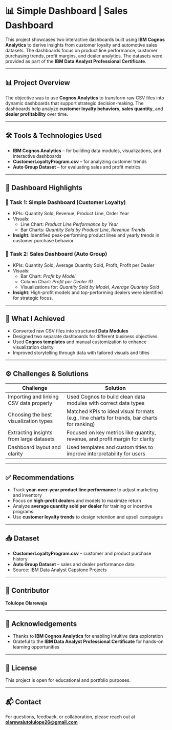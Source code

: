 # 📊 Simple Dashboard | Sales Dashboard

This project showcases two interactive dashboards built using **IBM Cognos Analytics** to derive insights from customer loyalty and automotive sales datasets. The dashboards focus on product line performance, customer purchasing trends, profit margins, and dealer analytics. The datasets were provided as part of the **IBM Data Analyst Professional Certificate**.

---

## 📊 Project Overview

The objective was to use **Cognos Analytics** to transform raw CSV files into dynamic dashboards that support strategic decision-making. The dashboards help analyze **customer loyalty behaviors**, **sales quantity**, and **dealer profitability** over time.

---

## 🛠 Tools & Technologies Used

- **IBM Cognos Analytics** – for building data modules, visualizations, and interactive dashboards  
- **CustomerLoyaltyProgram.csv** – for analyzing customer trends  
- **Auto Group Dataset** – for evaluating sales and profit metrics  

---

## 📌 Dashboard Highlights

### 🔹 Task 1: Simple Dashboard (Customer Loyalty)
- KPIs: Quantity Sold, Revenue, Product Line, Order Year  
- Visuals:  
  - Line Chart: *Product Line Performance by Year*  
  - Bar Charts: *Quantity Sold by Product Line*, *Revenue Trends*  
- **Insight**: Identified peak-performing product lines and yearly trends in customer purchase behavior.

### 🔹 Task 2: Sales Dashboard (Auto Group)
- KPIs: Quantity Sold, Average Quantity Sold, Profit, Profit per Dealer  
- Visuals:  
  - Bar Chart: *Profit by Model*  
  - Column Chart: *Profit per Dealer ID*  
  - Visualizations for: *Quantity Sold by Model*, *Average Quantity Sold*  
- **Insight**: High-profit models and top-performing dealers were identified for strategic focus.

---

## 🚀 What I Achieved

- Converted raw CSV files into structured **Data Modules**  
- Designed two separate dashboards for different business objectives  
- Used **Cognos templates** and manual customization to enhance visualization clarity  
- Improved storytelling through data with tailored visuals and titles  

---

## ⚙️ Challenges & Solutions

| Challenge | Solution |
|----------|----------|
| Importing and linking CSV data properly | Used Cognos to build clean data modules with correct data types |
| Choosing the best visualization types | Matched KPIs to ideal visual formats (e.g., line charts for trends, bar charts for ranking) |
| Extracting insights from large datasets | Focused on key metrics like quantity, revenue, and profit margin for clarity |
| Dashboard layout and clarity | Used templates and custom titles to improve interpretability for users |

---

## ✅ Recommendations

- Track **year-over-year product line performance** to adjust marketing and inventory  
- Focus on **high-profit dealers** and models to maximize return  
- Analyze **average quantity sold per dealer** for training or incentive programs  
- Use **customer loyalty trends** to design retention and upsell campaigns  

---

## 📥 Dataset

- **CustomerLoyaltyProgram.csv** – customer and product purchase history  
- **Auto Group Dataset** – sales and dealer performance data  
- Source: IBM Data Analyst Capstone Projects  

---

## 👤 Contributor

**Tolulope Olarewaju**

---

## 🙏 Acknowledgements

- Thanks to **IBM Cognos Analytics** for enabling intuitive data exploration  
- Grateful to the **IBM Data Analyst Professional Certificate** for hands-on learning opportunities  

---

## 📜 License

This project is open for educational and portfolio purposes.

---

## 📬 Contact

For questions, feedback, or collaboration, please reach out at **olarewajutolulope26@gmail.com**
